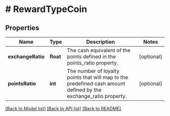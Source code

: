 # # RewardTypeCoin

## Properties

Name | Type | Description | Notes
------------ | ------------- | ------------- | -------------
**exchangeRatio** | **float** | The cash equivalent of the points defined in the points_ratio property. | [optional]
**pointsRatio** | **int** | The number of loyalty points that will map to the predefined cash amount defined by the exchange_ratio property. | [optional]

[[Back to Model list]](../../README.md#models) [[Back to API list]](../../README.md#endpoints) [[Back to README]](../../README.md)
